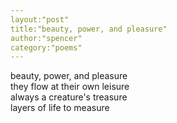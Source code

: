 ```yaml
---
layout:"post"
title:"beauty, power, and pleasure"
author:"spencer"
category:"poems"
---
```


beauty, power, and pleasure  
they flow at their own leisure  
always a creature's treasure  
layers of life to measure  



